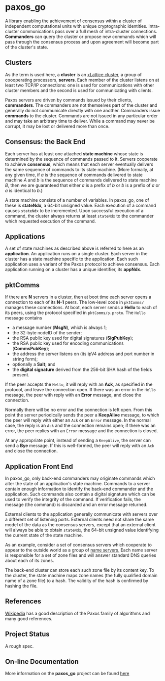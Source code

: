 # paxos_go

A library enabling the achievement of consensus within a cluster of
independent computational units with unique cryptographic
identities.  Intra-cluster communications pass over a full mesh of
intra-cluster connections.  **Commanders** can query the cluster or propose
new commands which
will pass through the consensus process and upon agreement will become part
of the cluster's state.

## Clusters

As the term is used here, a **cluster** is an
[xLattice cluster](https://jddixon.github.io/xlCluster),
a group of coooperating processors,
**servers**.  Each member of the cluster listens on at least two TCP/IP
connections: one is used for communications with other cluster members
and the second is used for communicating with clients.

Paxos servers are driven by commands issued by their clients, **commanders**.
The commanders are not themselves part of the cluster and generally do not
communicate directly with one another.  Commanders issue **commands**
to the cluster.  Commands are not issued in
any particular order and may take an arbitrary time to deliver.  While a
command may never be corrupt, it may be lost or delivered more than once.

## Consensus: the Back End

Each server has at least one attached **state machine** whose state is
determined by
the sequence of commands passed to it.  Servers cooperate to achieve
**consensus**, which means that each server eventually delivers the same
sequence of commands to its state machine.  (More formally, at any given
time, if *a* is the sequence of commands delivered to state machine *A*
and *b* is the sequence of commands delivered to state machine *B*, then
we are guaranteed that either *a* is a prefix of *b* or *b* is a prefix of
*a* or *a* is identical to *b*.)

A state machine consists of a number of variables.  In paxos_go, one of
these is **stateNdx**, a 64-bit unsigned value.  Each execution of a command
causes `stateNdx` to be incremented.  Upon successful execution of a command,
the cluster always returns at least `stateNdx` to the commander which requested
execution of the command.

## Applications

A set of state machines as described above is referred to here as an
**application**. An application runs on a single cluster.  Each server in
the cluster has a state machine specific to the application.  Each such
application uses a variant of the Paxos protocol to achieve consensus.
Each application running on a cluster has a unique identifier, its **appNdx**.

## pktComms

If there are **N** servers in a cluster, then at boot time each server
opens a connection to each of its **N-1** peers.  The low-level code in
`pktComms/` manages these connections.  At boot, each server sends a **Hello**
to each of its peers, using the protocol specified in `pktComms/p.proto`.
The `Hello` message contains

* a message number (**MsgN**), which is always 1;
* the 32-byte nodeID of the sender;
* the RSA public key used for digital signatures (**SigPubKey**);
* the RSA public key used for encoding communications (**CommsPubKey**);
* the address the server listens on (its ipV4 address and port number in string form);
* optionally a **Salt**; and
* the **digital signature** derived from the 256-bit SHA hash of the fields present.

If the peer accepts the `Hello`, it will reply with an **Ack**, as specified
in the protocol, and leave the connection open.  If there was an error in
the `Hello` message, the peer with reply with an **Error** message, and close
the connection.

Normally there will be no error and the connection is left open.  From
this point the server periodically sends the peer a **KeepAlive** message,
to which the peer will reply with either an `Ack` or an `Error` message.  In
the normal case, the reply is an `Ack` and the connection remains open; if
there was an error, the peer replies with an `Error` message and the connection
is closed.

At any appropriate point, instead of sending a `KeepAlive`, the server can
send a **Bye** message.  If this is well-formed, the peer will reply with
an `Ack` and close the connection.

## Application Front End

In paxos_go, only back-end commanders may originate commands which alter the
state of an application's state machine.  Commands to a server contain
enough information to identify the back-end commander and the application.
Such commands also contain a digital signature which can be used to verify
the integrity
of the command.  If verification fails, the message (the command) is
discarded and an error message returned.

External clients to the application generally communicate with servers
over a different set of listening ports.  External clients need not share
the same model of the data as the consensus servers, except that an
external client will always be able to obtain `stateNdx`, the 64-bit unsigned
value identifying the current state of the state machine.

As an example, consider a set of consensus servers which cooperate to appear
to the
outside world as a group of
[name servers.](https://en.wikipedia.org/wiki/Name_server)
Each name server is responsible
for a set of zone files and will answer standard DNS queries about each of
its zones.

The back-end cluster can store each such zone file by its content key.
To the cluster, the state machine maps zone names (the fully qualified
domain name of a zone file) to a hash.  The validity of the hash is
confirmed by hashing the file.

## References

[Wikipedia](https://en.wikipedia.org/wiki/Paxos (computer science))
has a good description of the Paxos family of algorithms and many good
references.

## Project Status

A rough spec.

## On-line Documentation

More information on the **paxos_go** project can be found
[here](://jddixon.github.io/paxos_go)
